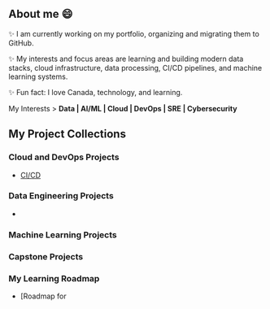 ## About me 😄

✨ I am currently working on my portfolio, organizing and migrating them to GitHub.

✨ My interests and focus areas are learning and building modern data stacks, cloud infrastructure, data processing, CI/CD pipelines, and machine learning systems.

✨ Fun fact: I love Canada, technology, and learning.

My Interests > **Data | AI/ML | Cloud | DevOps | SRE | Cybersecurity**

## My Project Collections

### Cloud and DevOps Projects
* [CI/CD]()

### Data Engineering Projects
* 

### Machine Learning Projects

### Capstone Projects


### My Learning Roadmap
* [Roadmap for 


<!--
**Mregojos/MRegojos** is a ✨ _special_ ✨ repository because its `README.md` (this file) appears on your GitHub profile.

Here are some ideas to get you started:

- 🔭 I’m currently working on ...
- 🌱 I’m currently learning ...
- 👯 I’m looking to collaborate on ...
- 🤔 I’m looking for help with ...
- 💬 Ask me about ...
- 📫 How to reach me: ...
- 😄 Pronouns: ...
- ⚡ Fun fact: ...

-->
